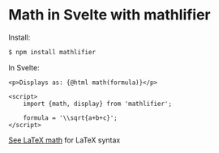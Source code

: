Math in Svelte with mathlifier
==============================

Install:

```bash
$ npm install mathlifier
```
In Svelte:

```svelte
<p>Displays as: {@html math(formula)}</p>

<script>
	import {math, display} from 'mathlifier';

	formula = '\\sqrt{a+b+c}';
</script>
```

[See LaTeX math](/posts/latex-math#top) for LaTeX syntax
